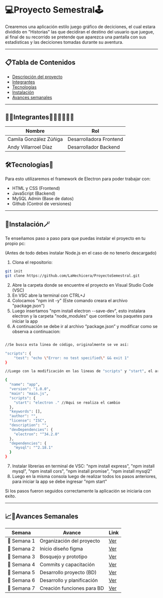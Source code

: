 # 💻Proyecto Semestral🕹️

Crearemos una aplicación estilo juego gráfico de deciciones, el cual estara dividido en "Historias" las que decidiran el destino del usuario que juegue, al final de su recorrido se pretende que aparezca una pantalla con sus estadisticas y las deciciones tomadas durante su aventura. 

---

## 📋Tabla de Contenidos

- [Descripción del proyecto](#proyecto-semestral️)
- [Integrantes](#integrantes)
- [Tecnologías](#tecnologías)
- [Instalación](#instalación)
- [Avances semanales](#avances-semanales)

---

## 🤝🏼Integrantes👩🏻‍💻👨🏻‍💻

|Nombre                             |Rol                        |
|-----------------------------------|---------------------------|
|Camila González Zúñiga             |Desarrolladora Frontend|
|Andy Villarroel Díaz               |Desarrollador Backend|

## 🛠️Tecnologías🧰

Para esto utilizaremos el framework de Electron para poder trabajar con:

- HTML y CSS (Frontend)
- JavaScript (Backend)
- MySQL Admin (Base de datos)
- Github (Control de versiones)

---

## 🚀Instalación🪄

Te enseñamos paso a paso para que puedas instalar el proyecto en tu propio pc:

(Antes de todo debes instalar Node.js en el caso de no tenerlo descargado)

1. Clona el repositorio:
```bash
git init
git clone https://github.com/LaHechicera/ProyectoSemestral.git
```
2. Abre la carpeta donde se encuentre el proyecto en Visual Studio Code (VSC)
3. En VSC abre la terminal con CTRL+J
4. Colocamos "npm init -y" (Este comando creara el archivo "package.json")
5. Luego insertamos "npm install electron --save-dev", esto instalara electron y la carpeta "node_modules" que contiene los paquetes para iniciar la app
6. A continuación se debe ir al archivo “package.json” y modificar como se observa a continuacion:
```bash

//Se busca esta linea de código, originalmente se ve así:

"scripts": {
    "test": "echo \"Error: no test specified\" && exit 1"
}

//Luego con la modificación en las lineas de "scripts" y "start", el archivo quedaria de la siguiente manera

{
  "name": "app",
  "version": "1.0.0",
  "main": "main.js",
  "scripts": {
    "start": "electron ." //Aqui se realiza el cambio
  },
  "keywords": [],
  "author": "",
  "license": "ISC",
  "description": "",
  "devDependencies": {
    "electron": "^34.2.0"
  },
  "dependencies": {
    "mysql": "^2.18.1"
  }
}

```
7. Instalar librerias en terminal de VSC: "npm install express", "npm install mysql", "npm install cors", "npm install promise", "npm install mysql2"
8. Luego en la misma consola luego de realizar todos los pasos anteriores, para iniciar la app se debe ingresar "npm start"

Si los pasos fueron seguidos correctamente la aplicación se iniciaria con exito.

---

## 📈📆Avances Semanales

|Semana      |Avance       |Link      |
|------------|-------------|----------|
|📂 Semana 1 | Organización del proyecto | [Ver](https://github.com/LaHechicera/ProyectoSemestral/tree/master/Avances/Semana%201)|
|📂 Semana 2 | Inicio diseño figma | [Ver](https://github.com/LaHechicera/ProyectoSemestral/tree/master/Avances/Semana%202)|
|📂 Semana 3 | Bosquejo y prototipo | [Ver](https://github.com/LaHechicera/ProyectoSemestral/tree/master/Avances/Semana%203)|
|📂 Semana 4 | Commits y capacitación | [Ver](https://github.com/LaHechicera/ProyectoSemestral/tree/master/Avances/Semana%204)|
|📂 Semana 5 | Desarrollo proyecto (BD) | [Ver](https://github.com/LaHechicera/ProyectoSemestral/tree/master/Avances/Semana%205)|
|📂 Semana 6 | Desarrollo y planificación | [Ver](https://github.com/LaHechicera/ProyectoSemestral/tree/master/Avances/Semana%206)|
|📂 Semana 7 | Creación funciones para BD | [Ver](https://github.com/LaHechicera/ProyectoSemestral/tree/master/Avances/Semana%207)|
